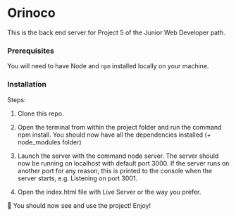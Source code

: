 # Orinoco #

This is the back end server for Project 5 of the Junior Web Developer path.

### Prerequisites ###

You will need to have Node and `npm` installed locally on your machine.

### Installation ###

Steps:
1. Clone this repo.

2. Open the terminal from within the project folder and run the command npm install.
You should now have all the dependencies installed (+ node_modules folder)

3. Launch the server with the command node server.
The server should now be running on localhost with default port 3000.
If the server runs on another port for any reason, this is printed to the console when the server starts, e.g. Listening on port 3001.

4. Open the index.html file with Live Server or the way you prefer.

🚀 You should now see and use the project! Enjoy!
